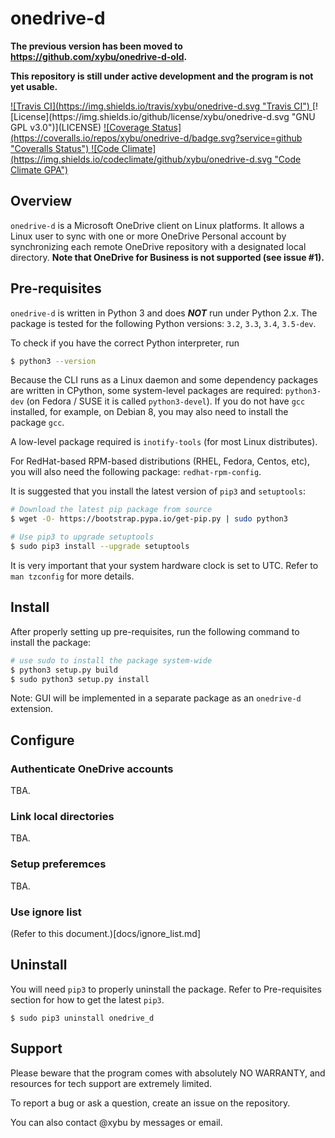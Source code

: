 # onedrive-d

__The previous version has been moved to https://github.com/xybu/onedrive-d-old.__

__This repository is still under active development and the program is not yet usable.__

<a href="https://travis-ci.org/xybu/onedrive-d" target="_blank">
    ![Travis CI](https://img.shields.io/travis/xybu/onedrive-d.svg "Travis CI")
</a>
[![License](https://img.shields.io/github/license/xybu/onedrive-d.svg "GNU GPL v3.0")](LICENSE)
<a href="https://coveralls.io/github/xybu/onedrive-d" target="_blank">
    ![Coverage Status](https://coveralls.io/repos/xybu/onedrive-d/badge.svg?service=github "Coveralls Status")
</a>
<a href="https://codeclimate.com/github/xybu/onedrive-d" target="_blank">
    ![Code Climate](https://img.shields.io/codeclimate/github/xybu/onedrive-d.svg "Code Climate GPA")
</a>

## Overview

`onedrive-d` is a Microsoft OneDrive client on Linux platforms. It allows a Linux user to sync with one or more
OneDrive Personal account by synchronizing each remote OneDrive repository with a designated local directory. __Note
that OneDrive for Business is not supported (see issue #1).__

## Pre-requisites

`onedrive-d` is written in Python 3 and does ___NOT___ run under Python 2.x. The package is tested for the following
Python versions: `3.2`, `3.3`, `3.4`, `3.5-dev`.

To check if you have the correct Python interpreter, run

```bash
$ python3 --version
```

Because the CLI runs as a Linux daemon and some dependency packages are written in CPython, some system-level packages
are required: `python3-dev` (on Fedora / SUSE it is called `python3-devel`). If you do not have `gcc` installed, for
example, on Debian 8, you may also need to install the package `gcc`.

A low-level package required is `inotify-tools` (for most Linux distributes).

For RedHat-based RPM-based distributions (RHEL, Fedora, Centos, etc), you will also need the following package: `redhat-rpm-config`.

It is suggested that you install the latest version of `pip3` and `setuptools`:
```bash
# Download the latest pip package from source
$ wget -O- https://bootstrap.pypa.io/get-pip.py | sudo python3

# Use pip3 to upgrade setuptools
$ sudo pip3 install --upgrade setuptools
```

It is very important that your system hardware clock is set to UTC. Refer to `man tzconfig` for more details.

## Install

After properly setting up pre-requisites, run the following command to install the package:

```bash
# use sudo to install the package system-wide
$ python3 setup.py build
$ sudo python3 setup.py install
```

Note: GUI will be implemented in a separate package as an `onedrive-d` extension.

## Configure

### Authenticate OneDrive accounts

TBA.

### Link local directories

TBA.

### Setup preferemces

TBA.

### Use ignore list

(Refer to this document.)[docs/ignore_list.md]

## Uninstall

You will need `pip3` to properly uninstall the package. Refer to Pre-requisites section for how to get the latest
`pip3`.

```
$ sudo pip3 uninstall onedrive_d
```

## Support

Please beware that the program comes with absolutely NO WARRANTY, and resources for tech support are extremely limited.

To report a bug or ask a question, create an issue on the repository.

You can also contact @xybu by messages or email.
